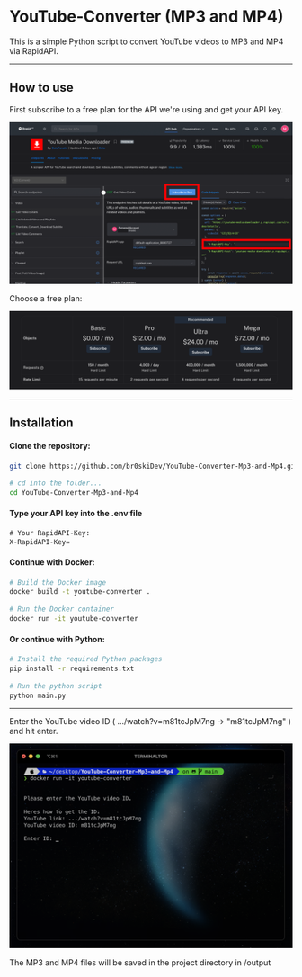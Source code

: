 # YouTube-Converter (MP3 and MP4)
This is a simple Python script to convert YouTube videos to MP3 and MP4 via RapidAPI.

---

## How to use

First subscribe to a free plan for the API we're using and get your API key.

![Alt-Text](.github-files/Screenshot2.png)

Choose a free plan:

![Alt-Text](.github-files/Screenshot3.png)

---
## Installation

#### Clone the repository:

```bash
git clone https://github.com/br0skiDev/YouTube-Converter-Mp3-and-Mp4.git
```

```bash
# cd into the folder...
cd YouTube-Converter-Mp3-and-Mp4
```

#### Type your API key into the .env file

```dotenv
# Your RapidAPI-Key:
X-RapidAPI-Key=
```

#### Continue with Docker:

```bash
# Build the Docker image
docker build -t youtube-converter .
```

```bash
# Run the Docker container
docker run -it youtube-converter
```

#### Or continue with Python:

```bash
# Install the required Python packages
pip install -r requirements.txt
```

```bash
# Run the python script
python main.py  
```

---

Enter the YouTube video ID ( .../watch?v=m81tcJpM7ng -> "m81tcJpM7ng" ) and hit enter.

![Alt-Text](.github-files/Screenshot.png)

The MP3 and MP4 files will be saved in the project directory in /output

